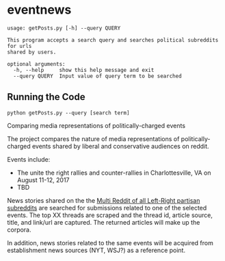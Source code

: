 # eventnews
```
usage: getPosts.py [-h] --query QUERY

This program accepts a search query and searches political subreddits for urls
shared by users.

optional arguments:
  -h, --help     show this help message and exit
  --query QUERY  Input value of query term to be searched
```
## Running the Code
```
python getPosts.py --query [search term]
```

Comparing media representations of politically-charged events

The project compares the nature of media representations of politically-charged events shared by liberal and conservative audiences on reddit.

Events include:
 * The unite the right rallies and counter-rallies in Charlottesville, VA on August 11-12, 2017
 * TBD
 
News stories shared on the the [Multi Reddit of all Left-Right partisan subreddits](https://www.reddit.com/r/politics/wiki/relatedsubs) are searched for submissions related to one of the selected events. The top XX threads are scraped and the thread id, article source, title, and link/url are captured. The returned articles will make up the corpora. 
  
In addition, news stories related to the same events will be acquired from establishment news sources (NYT, WSJ?) as a reference point.
 
